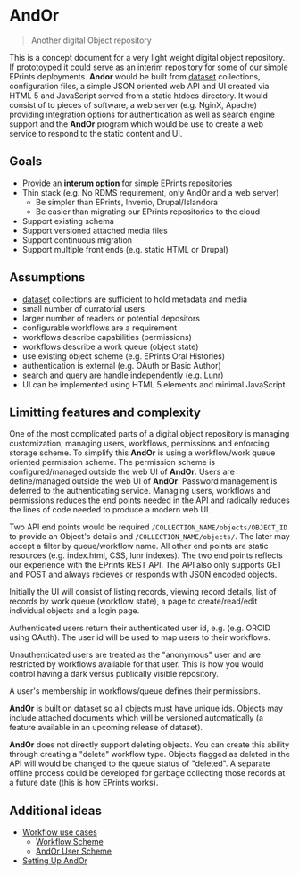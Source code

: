 
# AndOr

> <span class="red">An</span>other <span class="red">d</span>igital <span class="red">O</span>bject <span class="red">r</span>epository

This is a concept document for a very light weight digital object
repository. If prototoyped it could serve as an interim repository 
for some of our simple EPrints deployments. **Andor** would be 
built from [dataset](https://caltechlibrary.github.io/dataset) 
collections, configuration files, a simple JSON oriented web API 
and UI created via HTML 5 and JavaScript served from a static 
htdocs directory.  It would consist of to pieces of software,
a web server (e.g. NginX, Apache) providing integration options
for authentication as well as search engine support and the
**AndOr** program which would be use to create a web service
to respond to the static content and UI.

## Goals

+ Provide an __interum option__ for simple EPrints repositories
+ Thin stack (e.g. No RDMS requirement, only AndOr and a web server)
    + Be simpler than EPrints, Invenio, Drupal/Islandora
    + Be easier than migrating our EPrints repositories to the cloud
+ Support existing schema
+ Support versioned attached media files
+ Support continuous migration
+ Support multiple front ends (e.g. static HTML or Drupal)


## Assumptions

+ [dataset](https://github.com/caltechlibrary/dataset) collections are sufficient to hold metadata and media
+ small number of curratorial users
+ larger number of readers or potential depositors
+ configurable workflows are a requirement
+ workflows describe capabilities (permissions)
+ workflows describe a work queue (object state)
+ use existing object scheme (e.g. EPrints Oral Histories)
+ authentication is external (e.g. OAuth or Basic Author)
+ search and query are handle independently (e.g. Lunr)
+ UI can be implemented using HTML 5 elements and minimal JavaScript 


## Limitting features and complexity

One of the most complicated parts of a digital object repository
is managing customization,  managing users, workflows, permissions 
and enforcing storage scheme.  To simplify this **AndOr** is 
using a workflow/work queue oriented permission scheme. The permission 
scheme is configured/managed outside the web UI of **AndOr**. 
Users are define/managed outside the web UI of **AndOr**.
Password management is deferred to the authenticating service. 
Managing users, workflows and permissions reduces the end points 
needed in the API and radically reduces the lines of code needed 
to produce a modern web UI.

Two API end points would be required `/COLLECTION_NAME/objects/OBJECT_ID` 
to provide an Object's details and `/COLLECTION_NAME/objects/`. The
later may accept a filter by queue/workflow name. All other end 
points are static resources (e.g. index.html, CSS, lunr indexes). 
The two end points reflects our experience with the EPrints REST API.
The API also only supports GET and POST and always recieves or responds
with JSON encoded objects. 

Initially the UI will consist of listing records, viewing record 
details, list of records by work queue (workflow state), 
a page to create/read/edit individual objects and a login page.

Authenticated users return their authenticated user id, e.g. 
(e.g.  ORCID using OAuth). The user id will be used to map users
to their workflows. 

Unauthenticated users are treated as the "anonymous" user and
are restricted by workflows available for that user. This is how
you would control having a dark versus publically visible repository.

A user's membership in workflows/queue defines their permissions. 

**AndOr** is built on dataset so all objects must have unique ids. 
Objects may include attached documents which will be versioned 
automatically (a feature available in an upcoming release of
dataset). 

**AndOr** does not directly support deleting objects. You can
create this ability through creating a "delete" workflow type.
Objects flagged as deleted in the API will would be changed to
the queue status of "deleted". A separate offline process could
be developed for garbage collecting those records at a future 
date (this is how EPrints works).

## Additional ideas

+ [Workflow use cases](docs/Workflow-Use-Cases.html)
    + [Workflow Scheme](docs/Workflow-Scheme.html)
    + [AndOr User Scheme](docs/User-Scheme.html)
+ [Setting Up AndOr](docs/Setting-up-AndOr.html)



